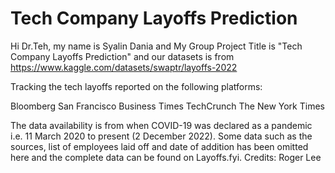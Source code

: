 # Tech Company Layoffs Prediction

Hi Dr.Teh, my name is Syalin Dania and My Group Project Title is "Tech Company Layoffs Prediction" and our datasets is from https://www.kaggle.com/datasets/swaptr/layoffs-2022

Tracking the tech layoffs reported on the following platforms:

Bloomberg
San Francisco Business Times
TechCrunch
The New York Times


The data availability is from when COVID-19 was declared as a pandemic i.e. 11 March 2020 to present (2 December 2022). 
Some data such as the sources, list of employees laid off and date of addition has been omitted here and the complete data can be found on Layoffs.fyi. 
Credits: Roger Lee

